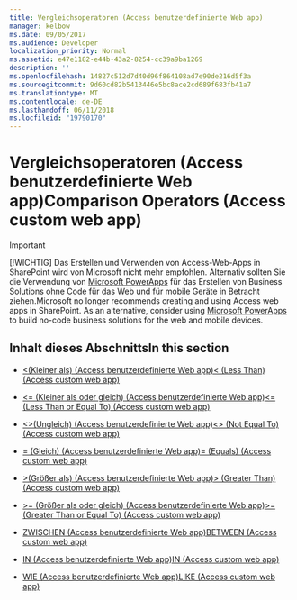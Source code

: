 ```yaml
---
title: Vergleichsoperatoren (Access benutzerdefinierte Web app)
manager: kelbow
ms.date: 09/05/2017
ms.audience: Developer
localization_priority: Normal
ms.assetid: e47e1182-e44b-43a2-8254-cc39a9ba1269
description: ''
ms.openlocfilehash: 14827c512d7d40d96f864108ad7e90de216d5f3a
ms.sourcegitcommit: 9d60cd82b5413446e5bc8ace2cd689f683fb41a7
ms.translationtype: MT
ms.contentlocale: de-DE
ms.lasthandoff: 06/11/2018
ms.locfileid: "19790170"
---
```

# <a name="comparison-operators-access-custom-web-app"></a><span data-ttu-id="e04df-102">Vergleichsoperatoren (Access benutzerdefinierte Web app)</span><span class="sxs-lookup"><span data-stu-id="e04df-102">Comparison Operators (Access custom web app)</span></span>

> [!IMPORTANT]
> <span data-ttu-id="e04df-p101">[!WICHTIG] Das Erstellen und Verwenden von Access-Web-Apps in SharePoint wird von Microsoft nicht mehr empfohlen. Alternativ sollten Sie die Verwendung von [Microsoft PowerApps](https://powerapps.microsoft.com/en-us/) für das Erstellen von Business Solutions ohne Code für das Web und für mobile Geräte in Betracht ziehen.</span><span class="sxs-lookup"><span data-stu-id="e04df-p101">Microsoft no longer recommends creating and using Access web apps in SharePoint. As an alternative, consider using [Microsoft PowerApps](https://powerapps.microsoft.com/en-us/) to build no-code business solutions for the web and mobile devices.</span></span> 
  
## <a name="in-this-section"></a><span data-ttu-id="e04df-105">Inhalt dieses Abschnitts</span><span class="sxs-lookup"><span data-stu-id="e04df-105">In this section</span></span>

- [<span data-ttu-id="e04df-106">\<(Kleiner als) (Access benutzerdefinierte Web app)</span><span class="sxs-lookup"><span data-stu-id="e04df-106">\< (Less Than) (Access custom web app)</span></span>](less-thanaccess-custom-web-app.md)
    
- [<span data-ttu-id="e04df-107">\<= (Kleiner als oder gleich) (Access benutzerdefinierte Web app)</span><span class="sxs-lookup"><span data-stu-id="e04df-107">\<= (Less Than or Equal To) (Access custom web app)</span></span>](equalsless-than-or-equal-toaccess-custom-web-app.md)
    
- [<span data-ttu-id="e04df-108">\<\>(Ungleich) (Access benutzerdefinierte Web app)</span><span class="sxs-lookup"><span data-stu-id="e04df-108">\<\> (Not Equal To) (Access custom web app)</span></span>](not-equal-toaccess-custom-web-app.md)
    
- [<span data-ttu-id="e04df-109">= (Gleich) (Access benutzerdefinierte Web app)</span><span class="sxs-lookup"><span data-stu-id="e04df-109">= (Equals) (Access custom web app)</span></span>](equalsequalsaccess-custom-web-app.md)
    
- [<span data-ttu-id="e04df-110">\>(Größer als) (Access benutzerdefinierte Web app)</span><span class="sxs-lookup"><span data-stu-id="e04df-110">\> (Greater Than) (Access custom web app)</span></span>](greater-thanaccess-custom-web-app.md)
    
- [<span data-ttu-id="e04df-111">\>= (Größer als oder gleich) (Access benutzerdefinierte Web app)</span><span class="sxs-lookup"><span data-stu-id="e04df-111">\>= (Greater Than or Equal To) (Access custom web app)</span></span>](equalsgreater-than-or-equal-toaccess-custom-web-app.md)
    
- [<span data-ttu-id="e04df-112">ZWISCHEN (Access benutzerdefinierte Web app)</span><span class="sxs-lookup"><span data-stu-id="e04df-112">BETWEEN (Access custom web app)</span></span>](between-access-custom-web-app.md)
    
- [<span data-ttu-id="e04df-113">IN (Access benutzerdefinierte Web app)</span><span class="sxs-lookup"><span data-stu-id="e04df-113">IN (Access custom web app)</span></span>](in-access-custom-web-app.md)
    
- [<span data-ttu-id="e04df-114">WIE (Access benutzerdefinierte Web app)</span><span class="sxs-lookup"><span data-stu-id="e04df-114">LIKE (Access custom web app)</span></span>](like-access-custom-web-app.md)
    

